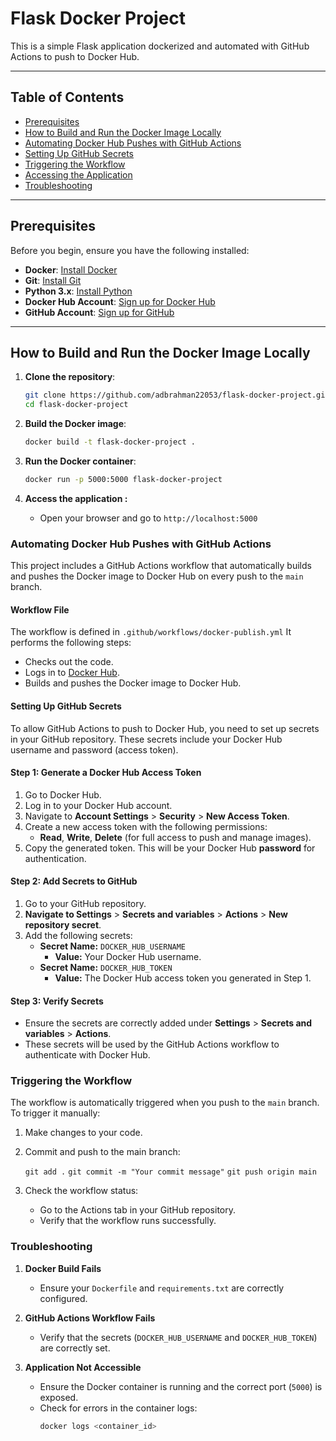 # Flask Docker Project

This is a simple Flask application dockerized and automated with GitHub Actions to push to Docker Hub.

---

## Table of Contents
- [Prerequisites](#prerequisites)
- [How to Build and Run the Docker Image Locally](#how-to-build-and-run-the-docker-image-locally)
- [Automating Docker Hub Pushes with GitHub Actions](#automating-docker-hub-pushes-with-github-actions)
- [Setting Up GitHub Secrets](#setting-up-github-secrets)
- [Triggering the Workflow](#triggering-the-workflow)
- [Accessing the Application](#accessing-the-application)
- [Troubleshooting](#troubleshooting)
---

## Prerequisites

Before you begin, ensure you have the following installed:

- **Docker**: [Install Docker](https://docs.docker.com/get-docker/)
- **Git**: [Install Git](https://git-scm.com/downloads)
- **Python 3.x**: [Install Python](https://www.python.org/downloads/)
- **Docker Hub Account**: [Sign up for Docker Hub](https://hub.docker.com/signup)
- **GitHub Account**: [Sign up for GitHub](https://github.com/join)

---

## How to Build and Run the Docker Image Locally

1. **Clone the repository**:

   ```bash
   git clone https://github.com/adbrahman22053/flask-docker-project.git
   cd flask-docker-project

2. **Build the Docker image**:

   ```bash
   docker build -t flask-docker-project .

3. **Run the Docker container**:
   ```bash
   docker run -p 5000:5000 flask-docker-project
4. **Access the application :**
      - Open your browser and go to ```http://localhost:5000```


### Automating Docker Hub Pushes with GitHub Actions

This project includes a GitHub Actions workflow that automatically builds and pushes the Docker image to Docker Hub on every push to the ```main``` branch.

#### Workflow File

The workflow is defined in ```.github/workflows/docker-publish.yml``` It performs the following steps:

   - Checks out the code.
   - Logs in to [Docker Hub](https://hub.docker.com).
   - Builds and pushes the Docker image to Docker Hub.


#### Setting Up GitHub Secrets

To allow GitHub Actions to push to Docker Hub, you need to set up secrets in your GitHub repository. These secrets include your Docker Hub username and password (access token).

#### Step 1: Generate a Docker Hub Access Token

   1. Go to Docker Hub.
   2. Log in to your Docker Hub account.
   3. Navigate to **Account Settings** > **Security** > **New Access Token**.
   4. Create a new access token with the following permissions:
      - **Read**, **Write**, **Delete** (for full access to push and manage images).
   5. Copy the generated token. This will be your Docker Hub **password** for authentication.


#### Step 2: Add Secrets to GitHub

   1. Go to your GitHub repository.
   2. **Navigate to Settings** > **Secrets and variables** > **Actions** > **New repository secret**.
   3. Add the following secrets:
      - **Secret Name:** ```DOCKER_HUB_USERNAME```
         - **Value:** Your Docker Hub username.
      - **Secret Name:** ```DOCKER_HUB_TOKEN```
         - **Value:** The Docker Hub access token you generated in Step 1.
   
#### Step 3: Verify Secrets

   - Ensure the secrets are correctly added under **Settings** > **Secrets and variables** > **Actions**.
   - These secrets will be used by the GitHub Actions workflow to authenticate with Docker Hub.

### Triggering the Workflow

The workflow is automatically triggered when you push to the ```main``` branch. To trigger it manually:
   1. Make changes to your code.
   2. Commit and push to the main branch:
   
      ```git add .```
      ```git commit -m "Your commit message"```
      ```git push origin main```

   3. Check the workflow status:
      - Go to the Actions tab in your GitHub repository.
      - Verify that the workflow runs successfully.

### Troubleshooting

1. **Docker Build Fails**
   - Ensure your ```Dockerfile``` and ```requirements.txt``` are correctly configured.

2. **GitHub Actions Workflow Fails**
   - Verify that the secrets (```DOCKER_HUB_USERNAME``` and ```DOCKER_HUB_TOKEN```) are correctly set.

3. **Application Not Accessible**
   - Ensure the Docker container is running and the correct port (```5000```) is exposed.
   - Check for errors in the container logs:
      ```bash
      docker logs <container_id>
